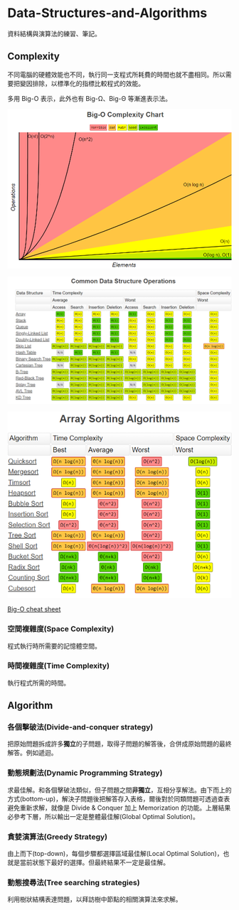 # Data-Structures-and-Algorithms

資料結構與演算法的練習、筆記。

## Complexity

不同電腦的硬體效能也不同，執行同一支程式所耗費的時間也就不盡相同。所以需要把變因排除，以標準化的指標比較程式的效能。

多用 Big-O 表示，此外也有 Big-Ω、Big-Θ 等漸進表示法。

![Big-O Complexity Chart](./images/bigo_complexity_chart.png)

![Data Structure Complexity](./images/data_structure_complexity.png)

![Array Sorting Complexity](./images/array_sorting_complexity.png)

[Big-O cheat sheet](https://www.bigocheatsheet.com/)

### 空間複雜度(Space Complexity)

程式執行時所需要的記憶體空間。

### 時間複雜度(Time Complexity)

執行程式所需的時間。

## Algorithm

### 各個擊破法(Divide-and-conquer strategy)

把原始問題拆成許多**獨立**的子問題，取得子問題的解答後，合併成原始問題的最終解答。例如遞迴。

### 動態規劃法(Dynamic Programming Strategy)

求最佳解。和各個擊破法類似，但子問題之間**非獨立**，互相分享解法。由下而上的方式(bottom-up)，解決子問題後把解答存入表格，爾後對於同類問題可透過查表避免重新求解，就像是 Divide & Conquer 加上 Memorization 的功能。上層結果必參考下層，所以輸出一定是整體最佳解(Global Optimal Solution)。

### 貪婪演算法(Greedy Strategy)

由上而下(top-down)，每個步驟都選擇區域最佳解(Local Optimal Solution)，也就是當前狀態下最好的選擇。但最終結果不一定是最佳解。

### 動態搜尋法(Tree searching strategies)

利用樹狀結構表達問題，以拜訪樹中節點的相關演算法來求解。
